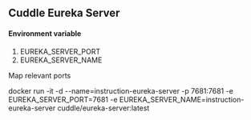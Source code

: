 ## Cuddle Eureka Server

#### Environment variable

1. EUREKA_SERVER_PORT
1. EUREKA_SERVER_NAME

Map relevant ports

docker run -it -d --name=instruction-eureka-server -p 7681:7681 -e EUREKA_SERVER_PORT=7681 -e EUREKA_SERVER_NAME=instruction-eureka-server cuddle/eureka-server:latest

